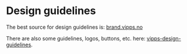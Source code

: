 <!-- START_METADATA
---
title: Design guidelines
sidebar_position: 30
pagination_next: null
pagination_prev: null
---
END_METADATA -->

# Design guidelines

The best source for design guidelines is:
[brand.vipps.no](https://brand.vipps.no)

There are also some guidelines, logos, buttons, etc. here:
[vipps-design-guidelines](https://github.com/vippsas/vipps-design-guidelines).
